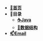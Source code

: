 - [**📖首页**](/README)
- **🔖目录**
    - [**☕Java**](/Java/README.md)
    - [**📝数据结构**](/数据结构/README.md)
- [**📫Email**](mailto:tang_0416@126.com)

